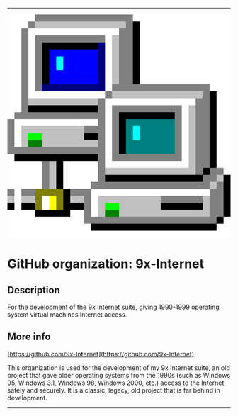 
***

![Network95.png failed to load. The file may be missing or corrupt. Check the file path for errors first.](/AdditionalInfo/1/9x-Internet/Network95.png)

# GitHub organization: 9x-Internet

## Description

For the development of the 9x Internet suite, giving 1990-1999 operating system virtual machines Internet access.

## More info

[https://github.com/9x-Internet](https://github.com/9x-Internet)

This organization is used for the development of my 9x Internet suite, an old project that gave older operating systems from the 1990s (such as Windows 95, Windows 3.1, Windows 98, Windows 2000, etc.) access to the Internet safely and securely. It is a classic, legacy, old project that is far behind in development.

***
